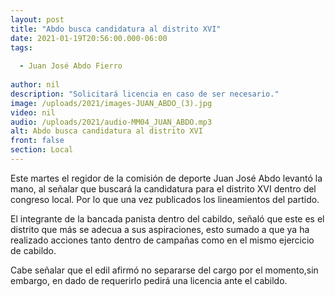 ```yaml
---
layout: post
title: "Abdo busca candidatura al distrito XVI"
date: 2021-01-19T20:56:00.000-06:00
tags:
  
  - Juan José Abdo Fierro
  
author: nil
description: "Solicitará licencia en caso de ser necesario."
image: /uploads/2021/images-JUAN_ABDO_(3).jpg
video: nil
audio: /uploads/2021/audio-MM04_JUAN_ABDO.mp3
alt: Abdo busca candidatura al distrito XVI
front: false
section: Local
---
```


Este martes el regidor de la comisión de deporte Juan José Abdo levantó la mano, al señalar que buscará la candidatura para el distrito XVI dentro del congreso local. Por lo que una vez publicados los lineamientos del partido.

El integrante de la bancada panista dentro del cabildo, señaló que este es el distrito que más se adecua a sus aspiraciones, esto sumado a que ya ha realizado acciones tanto dentro de campañas como en el mismo ejercicio de cabildo.

Cabe señalar que el edil afirmó no separarse del cargo por el momento,sin embargo, en dado de requerirlo pedirá una licencia ante el cabildo.